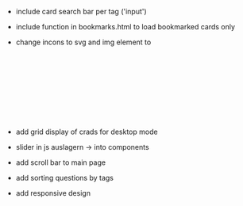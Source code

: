 - include card search bar per tag ('input')
- include function in bookmarks.html to load bookmarked cards only
- change incons to svg and img element to <svg>
- add grid display of crads for desktop mode
- slider in js auslagern -> into components

- add scroll bar to main page
- add sorting questions by tags
- add responsive design

